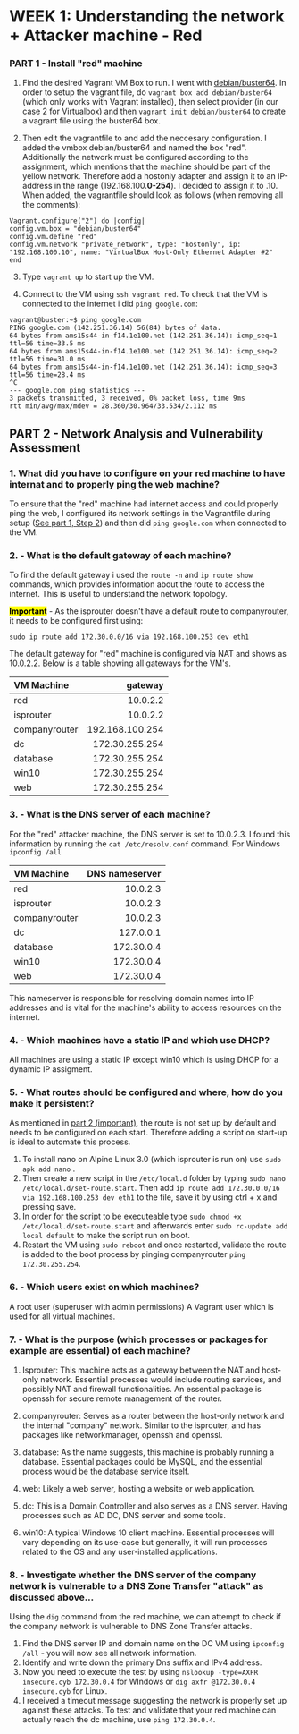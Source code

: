# WEEK 1: Understanding the network + Attacker machine - Red

<a id="part1-step2"></a>
### PART 1 - Install "red" machine

1. Find the desired Vagrant VM Box to run. I went with [debian/buster64](https://app.vagrantup.com/debian/boxes/buster64). In order to setup the vagrant file, do `vagrant box add debian/buster64` (which only works with Vagrant installed), then select provider (in our case 2 for Virtualbox) and then `vagrant init debian/buster64` to create a vagrant file using the buster64 box.


2. Then edit the vagrantfile to and add the neccesary configuration. I added the vmbox debian/buster64 and named the box "red".
Additionally the network must be configured according to the assignment, which mentions that the machine should be part of the yellow network. Therefore add a hostonly adapter and assign it to an IP-address in the range (192.168.100.**0-254**). I decided to assign it to .10.
When added, the vagrantfile should look as follows (when removing all the comments):
```
Vagrant.configure("2") do |config|
config.vm.box = "debian/buster64"
config.vm.define "red"
config.vm.network "private_network", type: "hostonly", ip: "192.168.100.10", name: "VirtualBox Host-Only Ethernet Adapter #2"
end
```

3. Type `vagrant up` to start up the VM.


4. Connect to the VM using `ssh vagrant red`. To check that the VM is connected to the internet i did `ping google.com`:

```
vagrant@buster:~$ ping google.com
PING google.com (142.251.36.14) 56(84) bytes of data.
64 bytes from ams15s44-in-f14.1e100.net (142.251.36.14): icmp_seq=1 ttl=56 time=33.5 ms
64 bytes from ams15s44-in-f14.1e100.net (142.251.36.14): icmp_seq=2 ttl=56 time=31.0 ms
64 bytes from ams15s44-in-f14.1e100.net (142.251.36.14): icmp_seq=3 ttl=56 time=28.4 ms
^C
--- google.com ping statistics ---
3 packets transmitted, 3 received, 0% packet loss, time 9ms
rtt min/avg/max/mdev = 28.360/30.964/33.534/2.112 ms
```

<a id="part2"></a>
## PART 2 - Network Analysis and Vulnerability Assessment

### 1. What did you have to configure on your red machine to have internat and to properly ping the web machine?

To ensure that the "red" machine had internet access and could properly ping the web, I configured its network settings in the Vagrantfile during setup ([See part 1, Step 2](#part1-step2)) and then did `ping google.com` when connected to the VM.

### 2. - What is the default gateway of each machine?

To find the default gateway i used the `route -n` and `ip route show` commands, which provides information about the route to access the internet. This is useful to understand the network topology.

<mark> **Important**</mark> -
As the isprouter doesn't have a default route to companyrouter, it needs to be configured first using: 
```
sudo ip route add 172.30.0.0/16 via 192.168.100.253 dev eth1
```

The default gateway for "red" machine is configured via NAT and shows as 10.0.2.2. Below is a table showing all gateways for the VM's.

|VM Machine| gateway|
| :--- | ---:|
|red| 10.0.2.2|
|isprouter| 10.0.2.2|
|companyrouter | 192.168.100.254|
|dc| 172.30.255.254|
|database| 172.30.255.254|
|win10| 172.30.255.254|
|web| 172.30.255.254|



### 3. - What is the DNS server of each machine?

For the "red" attacker machine, the DNS server is set to 10.0.2.3. I found this information by running the `cat /etc/resolv.conf` command. For Windows `ipconfig /all`

|VM Machine| DNS nameserver|
| :--- | ---:|
|red| 10.0.2.3|
|isprouter| 10.0.2.3|
|companyrouter| 10.0.2.3|
|dc| 127.0.0.1|
|database| 172.30.0.4|
|win10| 172.30.0.4|
|web| 172.30.0.4|


This nameserver is responsible for resolving domain names into IP addresses and is vital for the machine's ability to access resources on the internet.

### 4. - Which machines have a static IP and which use DHCP?

All machines are using a static IP except win10 which is using DHCP for a dynamic IP assigment.

### 5. - What routes should be configured and where, how do you make it persistent?

As mentioned in [part 2 (important)](#part2), the route is not set up by default and needs to be configured on each start.
Therefore adding a script on start-up is ideal to automate this process.
1. To install nano on Alpine Linux 3.0 (which isprouter is run on) use `sudo apk add nano` .
2. Then create a new script in the `/etc/local.d` folder by typing `sudo nano /etc/local.d/set-route.start`. Then add `ip route add 172.30.0.0/16 via 192.168.100.253 dev eth1` to the file, save it by using ctrl + x and pressing save.
3. In order for the script to be executeable type `sudo chmod +x /etc/local.d/set-route.start`  and afterwards enter `sudo rc-update add local default` to make the script run on boot.
4. Restart the VM using `sudo reboot` and once restarted, validate the route is added to the boot process by pinging companyrouter `ping 172.30.255.254`.

### 6. - Which users exist on which machines?

A root user (superuser with admin permissions)
A Vagrant user which is used for all virtual machines.

### 7. - What is the purpose (which processes or packages for example are essential) of each machine?
1. Isprouter: This machine acts as a gateway between the NAT and host-only network.
Essential processes would include routing services, and possibly NAT and firewall functionalities. An essential package is openssh for secure remote management of the router.

2. companyrouter: Serves as a router between the host-only network and the internal "company" network. Similar to the isprouter, and has packages like networkmanager, openssh and openssl.

3. database: As the name suggests, this machine is probably running a database. Essential packages could be MySQL, and the essential process would be the database service itself.

4. web: Likely a web server, hosting a website or web application.


5. dc: This is a Domain Controller and also serves as a DNS server. Having processes such as AD DC, DNS server and some tools.

6. win10: A typical Windows 10 client machine. Essential processes will vary depending on its use-case but generally, it will run processes related to the OS and any user-installed applications.


### 8. - Investigate whether the DNS server of the company network is vulnerable to a DNS Zone Transfer "attack" as discussed above...

Using the `dig` command from the red machine, we can attempt to check if the company network is vulnerable to DNS Zone Transfer attacks.
1. Find the DNS server IP and domain name on the DC VM using `ipconfig /all` - you will now see all network information.
2. Identify and write down the primary Dns suffix and IPv4 address.
3. Now you need to execute the test by using `nslookup -type=AXFR insecure.cyb 172.30.0.4` for WIndows or  `dig axfr @172.30.0.4 insecure.cyb` for Linux.
4. I received a timeout message suggesting the network is properly set up against these attacks. To test and validate that your red machine can actually reach the dc machine, use `ping 172.30.0.4`. 
